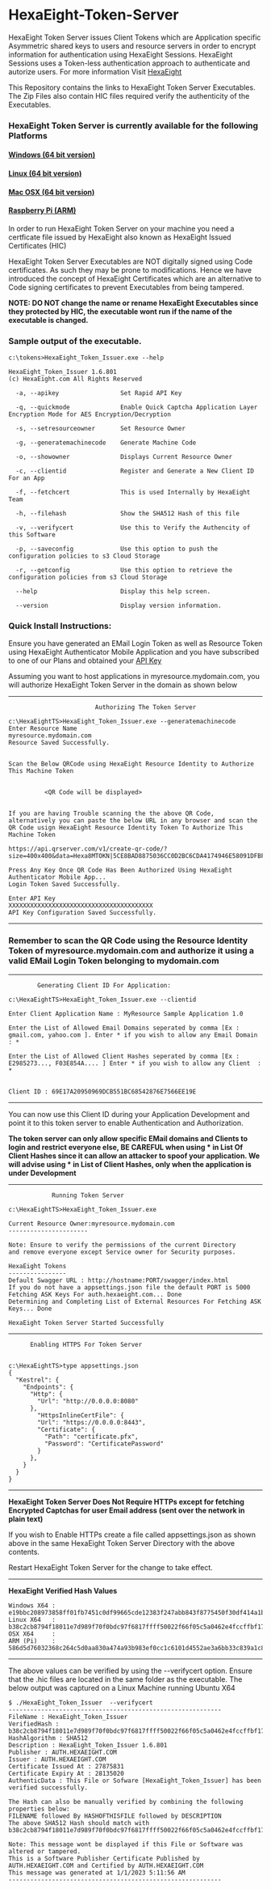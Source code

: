 # HexaEight-Token-Server

HexaEight Token Server issues Client Tokens which are Application specific Asymmetric shared keys to users and resource servers in order to encrypt information for authentication using HexaEight Sessions.  HexaEight Sessions uses a Token-less authentication approach to authenticate and autorize users. 
For more information Visit [HexaEight](www.hexaeight.com)

This Repository contains the links to HexaEight Token Server Executables. The Zip Files also contain HIC files required verify the authenticity of the Executables.

### HexaEight Token Server is currently available for the following Platforms

#### [Windows (64 bit version)](https://www.hexaeight.com/downloads/HexaEight_Token_Issuer/win-x64/HexaEight_Token_Issuer-win-x64.zip) 
  
#### [Linux (64 bit version)](https://www.hexaeight.com/downloads/HexaEight_Token_Issuer/linux-x64/HexaEight_Token_Issuer-linux-x64.zip) 

#### [Mac OSX (64 bit version)](https://www.hexaeight.com/downloads/HexaEight_Token_Issuer/macOSX/HexaEight_Token_Issuer-linux-x64.zip) 

#### [Raspberry Pi (ARM)](https://www.hexaeight.com/downloads/HexaEight_Token_Issuer/linux-arm/HexaEight_Token_Issuer-linux-arm.zip)

In order to run HexaEight Token Server on your machine you need a certficate file issued by HexaEight also known as HexaEight Issued Certificates (HIC)

HexaEight Token Server Executables are NOT digitally signed using Code certificates.  As such they may be prone to modifications.  Hence we have introduced the concept of HexaEight Certificates which are an alternative to Code signing certificates to prevent Executables from being tampered.

**NOTE: DO NOT change the name or rename HexaEight Executables since they protected by HIC, the executable wont run if the name of the executable is changed.**

### Sample output of the executable.

```
c:\tokens>HexaEight_Token_Issuer.exe --help

HexaEight_Token_Issuer 1.6.801
(c) HexaEight.com All Rights Reserved

  -a, --apikey                 Set Rapid API Key

  -q, --quickmode              Enable Quick Captcha Application Layer Encryption Mode for AES Encryption/Decryption

  -s, --setresourceowner       Set Resource Owner

  -g, --generatemachinecode    Generate Machine Code

  -o, --showowner              Displays Current Resource Owner

  -c, --clientid               Register and Generate a New Client ID For an App

  -f, --fetchcert              This is used Internally by HexaEight Team

  -h, --filehash               Show the SHA512 Hash of this file

  -v, --verifycert             Use this to Verify the Authencity of this Software

  -p, --saveconfig             Use this option to push the configuration policies to s3 Cloud Storage

  -r, --getconfig              Use this option to retrieve the configuration policies from s3 Cloud Storage

  --help                       Display this help screen.

  --version                    Display version information.

```
  
  ### Quick Install Instructions:
 
 
Ensure you have generated an EMail Login Token as well as Resource Token using HexaEight Authenticator Mobile Application and you have subscribed to one of our Plans and obtained your [API Key](https://rapidapi.com/hexaeight-hexaeight-default/api/hexaeight-sso-platform/pricing) 
 
 Assuming you want to host applications in myresource.mydomain.com, you will authorize HexaEight Token Server in the domain as shown below
 
--- 

                            Authorizing The Token Server


```
c:\HexaEightTS>HexaEight_Token_Issuer.exe --generatemachinecode
Enter Resource Name
myresource.mydomain.com
Resource Saved Successfully.


Scan the Below QRCode using HexaEight Resource Identity to Authorize This Machine Token


          <QR Code will be displayed>


If you are having Trouble scanning the the above QR Code, alternatively you can paste the below URL in any browser and scan the QR Code usign HexaEight Resource Identity Token To Authorize This Machine Token

https://api.qrserver.com/v1/create-qr-code/?size=400x400&data=Hexa8MTOKN|5CE8BAD8875036CC0D2BC6CDA4174946E58091DFBFEEF7397EF7F567AA4FFD22C4C8C59BA73CE52E55F9AB0A1560CA442BA2E1FF28EEA7F9DA39D3F5A2893B13

Press Any Key Once QR Code Has Been Authorized Using HexaEight Authenticator Mobile App...
Login Token Saved Successfully.

Enter API Key
XXXXXXXXXXXXXXXXXXXXXXXXXXXXXXXXXXXXXXXX
API Key Configuration Saved Successfully.

```
--- 

### Remember to scan the QR Code using the Resource Identity Token of myresource.mydomain.com and authorize it using a valid EMail Login Token belonging to mydomain.com

---

            Generating Client ID For Application:

```
c:\HexaEightTS>HexaEight_Token_Issuer.exe --clientid

Enter Client Application Name : MyResource Sample Application 1.0

Enter the List of Allowed Email Domains seperated by comma [Ex : gmail.com, yahoo.com ]. Enter * if you wish to allow any Email Domain : *

Enter the List of Allowed Client Hashes seperated by comma [Ex : E2985273..., F03E854A.... ] Enter * if you wish to allow any Client  : *


Client ID : 69E17A20950969DCB551BC68542876E7566EE19E

```
--- 

You can now use this Client ID during your Application Development and point it to this token server to enable Authentication and Authorization.

**The token server can only allow specific EMail domains and Clients to login and restrict everyone else, BE CAREFUL when using * in List Of Client Hashes since it can allow an attacker to spoof your application. We will advise using * in List of Client Hashes, only when the application is under Development**



--- 

                Running Token Server

```
c:\HexaEightTS>HexaEight_Token_Issuer.exe

Current Resource Owner:myresource.mydomain.com
----------------------

Note: Ensure to verify the permissions of the current Directory
and remove everyone except Service owner for Security purposes.

HexaEight Tokens
----------------
Default Swagger URL : http://hostname:PORT/swagger/index.html
If you do not have a appsettings.json file the default PORT is 5000
Fetching ASK Keys For auth.hexaeight.com... Done
Determining and Completing List of External Resources For Fetching ASK Keys... Done

HexaEight Token Server Started Successfully

```
--- 


          Enabling HTTPS For Token Server
  
```

c:\HexaEightTS>type appsettings.json
{                                                                               
  "Kestrel": {                                
    "Endpoints": {                                                              
      "Http": {                                
        "Url": "http://0.0.0.0:8080"                                            
      },                                                                        
        "HttpsInlineCertFile": {                                                
        "Url": "https://0.0.0.0:8443",                           
        "Certificate": {                                         
          "Path": "certificate.pfx",             
          "Password": "CertificatePassword"               
        }                                          
      },                                       
    }                                                      
  }                                          
} 

```
--- 
**HexaEight Token Server Does Not Require HTTPs except for fetching Encrypted Captchas for user Email address (sent over the network in plain text)**

If you wish to Enable HTTPs create a file called appsettings.json as shown above in the same HexaEight Token Server Directory with the above contents. 

Restart HexaEight Token Server for the change to take effect.

---
**HexaEight Verified Hash Values**

```
Windows X64 : e19bbc208973858ff01fb7451c0df99665cde12383f247abb843f8775450f30df414a1b6f02a798d2eb22b9f42abe17518976e02f53658ad288a92b854ec7e1d
Linux X64   : b38c2cb8794f18011e7d989f70f0bdc97f6817ffff50022f66f05c5a0462e4fccffbf17dae62bc1488caaaa6a012bd6401324935c4d2ea7fb6205d9a3e2aca20
OSX X64     : 
ARM (Pi)    : 586d5d76032368c264c5d0aa830a474a93b983ef0cc1c6101d4552ae3a6bb33c839a1c8f42d9c149952a87e357a28f2f8c637f9de6900b7303c4e986375c5037
```
---
The above values can be verified by using the --verifycert option. Ensure that the .hic files are located in the same folder as the executable. The below output was captured on a Linux Machine running Ubuntu X64

```
$ ./HexaEight_Token_Issuer  --verifycert
-----------------------------------------------------------
FileName : HexaEight_Token_Issuer
VerifiedHash : b38c2cb8794f18011e7d989f70f0bdc97f6817ffff50022f66f05c5a0462e4fccffbf17dae62bc1488caaaa6a012bd6401324935c4d2ea7fb6205d9a3e2aca20
HashAlgorithm : SHA512
Description : HexaEight_Token_Issuer 1.6.801
Publisher : AUTH.HEXAEIGHT.COM
Issuer : AUTH.HEXAEIGHT.COM
Certificate Issued At : 27875831
Certificate Expiry At : 28135020
AuthenticData : This File or Sofware [HexaEight_Token_Issuer] has been verified successfully.

The Hash can also be manually verified by combining the following properties below: 
FILENAME followed By HASHOFTHISFILE followed by DESCRIPTION
The above SHA512 Hash should match with b38c2cb8794f18011e7d989f70f0bdc97f6817ffff50022f66f05c5a0462e4fccffbf17dae62bc1488caaaa6a012bd6401324935c4d2ea7fb6205d9a3e2aca20

Note: This message wont be displayed if this File or Software was altered or tampered.
This is a Software Publisher Certificate Published by AUTH.HEXAEIGHT.COM and Certified by AUTH.HEXAEIGHT.COM
This message was generated at 1/1/2023 5:11:56 AM
-----------------------------------------------------------
```
